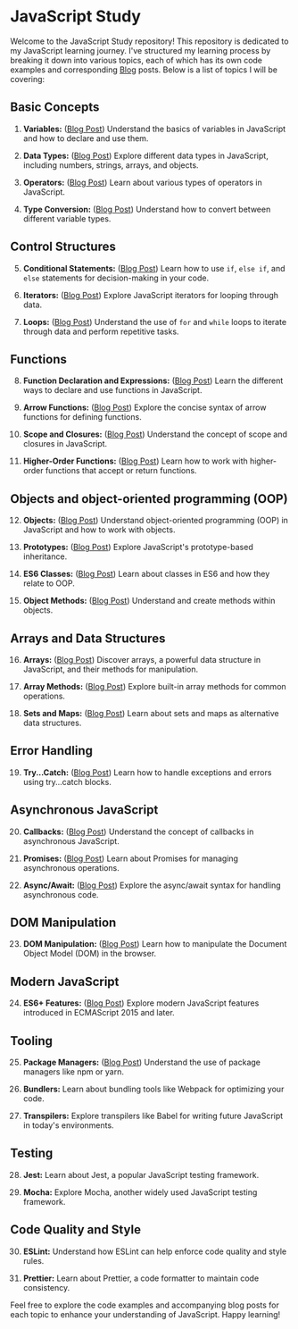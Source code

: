 # JavaScript Study

Welcome to the JavaScript Study repository! This repository is dedicated to my JavaScript learning journey. I've structured my learning process by breaking it down into various topics, each of which has its own code examples and corresponding [Blog](https://linkzy.dev/) posts. Below is a list of topics I will be covering:

## Basic Concepts

1. **Variables:** ([Blog Post](https://linkzy.dev/understanding-variables-in-javascript/)) Understand the basics of variables in JavaScript and how to declare and use them.

2. **Data Types:** ([Blog Post](https://linkzy.dev/understanding-javascript-data-structures/)) Explore different data types in JavaScript, including numbers, strings, arrays, and objects.

3. **Operators:** ([Blog Post](https://linkzy.dev/a-comprehensive-guide-to-javascript-operators/)) Learn about various types of operators in JavaScript.

4. **Type Conversion:** ([Blog Post](https://linkzy.dev/demystifying-type-conversion-in-javascript/)) Understand how to convert between different variable types.

## Control Structures

5. **Conditional Statements:** ([Blog Post](https://linkzy.dev/conditional-structures-in-javascript/)) Learn how to use `if`, `else if`, and `else` statements for decision-making in your code.

6. **Iterators:** ([Blog Post](https://linkzy.dev/iterators-in-javascript/)) Explore JavaScript iterators for looping through data.

7. **Loops:** ([Blog Post](https://linkzy.dev/loops-in-javascript/)) Understand the use of `for` and `while` loops to iterate through data and perform repetitive tasks.

## Functions

8. **Function Declaration and Expressions:** ([Blog Post](https://linkzy.dev/demystifying-javascript-functions/)) Learn the different ways to declare and use functions in JavaScript.

9. **Arrow Functions:** ([Blog Post](https://linkzy.dev/arrow-functions-the-concise-syntax/)) Explore the concise syntax of arrow functions for defining functions.

10. **Scope and Closures:** ([Blog Post](https://linkzy.dev/scope-and-closures-unveiling-javascripts-execution-context/)) Understand the concept of scope and closures in JavaScript.

11. **Higher-Order Functions:** ([Blog Post](https://linkzy.dev/higher-order-functions-embracing-the-power-of-functions/)) Learn how to work with higher-order functions that accept or return functions.

## Objects and object-oriented programming (OOP)

12. **Objects:** ([Blog Post](https://linkzy.dev/objects-in-javascript-unveiling-the-power-of-oop/)) Understand object-oriented programming (OOP) in JavaScript and how to work with objects.

13. **Prototypes:** ([Blog Post](https://linkzy.dev/prototypes-in-javascript-embracing-inheritance/)) Explore JavaScript's prototype-based inheritance.

14. **ES6 Classes:** ([Blog Post](https://linkzy.dev/es6-classes-the-modern-face-of-javascript-oop/)) Learn about classes in ES6 and how they relate to OOP.

15. **Object Methods:** ([Blog Post](https://linkzy.dev/object-methods-in-javascript-unleashing-the-power-of-functions-within-objects/)) Understand and create methods within objects.

## Arrays and Data Structures

16. **Arrays:** ([Blog Post](https://linkzy.dev/arrays-in-javascript-unveiling-the-power-of-ordered-collections/)) Discover arrays, a powerful data structure in JavaScript, and their methods for manipulation.

17. **Array Methods:** ([Blog Post](https://linkzy.dev/array-methods-in-javascript-built-in-functions/)) Explore built-in array methods for common operations.

18. **Sets and Maps:** ([Blog Post](https://linkzy.dev/sets-and-maps-in-javascript/)) Learn about sets and maps as alternative data structures.

## Error Handling

19. **Try...Catch:** ([Blog Post](https://linkzy.dev/error-handling-in-javascript-trycatch/)) Learn how to handle exceptions and errors using try...catch blocks.

## Asynchronous JavaScript

20. **Callbacks:** ([Blog Post](https://linkzy.dev/javascript-callbacks-understanding-asynchronous-programming/)) Understand the concept of callbacks in asynchronous JavaScript.

21. **Promises:** ([Blog Post](https://linkzy.dev/javascript-promises-managing-asynchronous-operations/)) Learn about Promises for managing asynchronous operations.

22. **Async/Await:** ([Blog Post](https://linkzy.dev/async-await-simplifying-asynchronous-javascript/)) Explore the async/await syntax for handling asynchronous code.

## DOM Manipulation

23. **DOM Manipulation:** ([Blog Post](https://linkzy.dev/dom-manipulation-in-javascript/)) Learn how to manipulate the Document Object Model (DOM) in the browser.

## Modern JavaScript

24. **ES6+ Features:** ([Blog Post](https://linkzy.dev/exploring-modern-javascript-es6-features/)) Explore modern JavaScript features introduced in ECMAScript 2015 and later.

## Tooling

25. **Package Managers:** ([Blog Post](https://linkzy.dev/javascript-dependency-management-npm-and-yarn/)) Understand the use of package managers like npm or yarn.

26. **Bundlers:** Learn about bundling tools like Webpack for optimizing your code.

27. **Transpilers:** Explore transpilers like Babel for writing future JavaScript in today's environments.

## Testing

28. **Jest:** Learn about Jest, a popular JavaScript testing framework.

29. **Mocha:** Explore Mocha, another widely used JavaScript testing framework.

## Code Quality and Style

30. **ESLint:** Understand how ESLint can help enforce code quality and style rules.

31. **Prettier:** Learn about Prettier, a code formatter to maintain code consistency.

Feel free to explore the code examples and accompanying blog posts for each topic to enhance your understanding of JavaScript. Happy learning!
